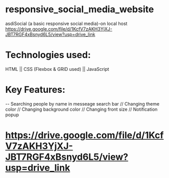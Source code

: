 # responsive_social_media_website
asdiSocial (a basic responsive social media)-on local host
https://drive.google.com/file/d/1KcfV7zAKH3YjXJ-JBT7RGF4xBsnyd6L5/view?usp=drive_link

# Technologies used:
HTML ||
CSS (Flexbox & GRID used) ||
JavaScript

# Key Features:
-- Searching people by name in messeage search bar
// Changing theme color
// Changing background color
// Changing front size
// Notification popup 

# https://drive.google.com/file/d/1KcfV7zAKH3YjXJ-JBT7RGF4xBsnyd6L5/view?usp=drive_link

